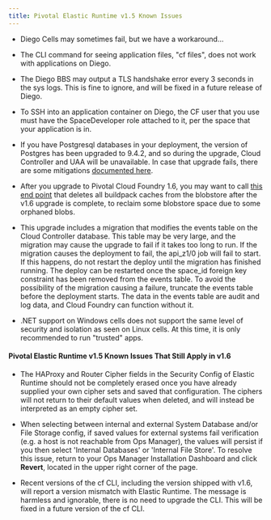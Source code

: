 ```yaml
---
title: Pivotal Elastic Runtime v1.5 Known Issues
---
```


* Diego Cells may sometimes fail, but we have a workaround...

* The CLI command for seeing application files, "cf files", does not work with applications on Diego.

* The Diego BBS may output a TLS handshake error every 3 seconds in the sys logs. This is fine to ignore, and will be fixed in a future release of Diego.

* To SSH into an application container on Diego, the CF user that you use must have the SpaceDeveloper role attached to it, per the space that your application is in. 

* If you have Postgresql databases in your deployment, the version of Postgres has been upgraded to 9.4.2, and so during the upgrade, Cloud Controller and UAA will be unavailable.
In case that upgrade fails, there are some mitigations [documented here](https://github.com/cloudfoundry/cf-release/releases/tag/v211).

* After you upgrade to Pivotal Cloud Foundry 1.6, you may want to call [this end point](http://apidocs.cloudfoundry.org/222/blobstores/delete_all_blobs_in_the_buildpack_cache_blobstore.html) that deletes all buildpack caches from the blobstore after the v1.6 upgrade is complete, to reclaim some blobstore space due to some orphaned blobs.

* This upgrade includes a migration that modifies the events table on the Cloud Controller database. This table may be very large, and the migration may cause the upgrade to fail if it takes too long to run. If the migration causes the deployment to fail, the api_z1/0 job will fail to start. If this happens, do not restart the deploy until the migration has finished running. The deploy can be restarted once the space_id foreign key constraint has been removed from the events table.
To avoid the possibility of the migration causing a failure, truncate the events table before the deployment starts. The data in the events table are audit and log data, and Cloud Foundry can function without it.

* .NET support on Windows cells does not support the same level of security and isolation as seen on Linux cells. At this time, it is only recommended to run "trusted" apps.

#### Pivotal Elastic Runtime v1.5 Known Issues That Still Apply in v1.6

* The HAProxy and Router Cipher fields in the Security Config of Elastic Runtime should not be completely erased once you have already supplied your own cipher sets and saved that configuration. The ciphers will not return to their default values when deleted, and will instead be interpreted as an empty cipher set.

* When selecting between internal and external System Database and/or File Storage config, if saved values for external systems fail verification (e.g. a host is not reachable from Ops Manager), the values will persist if you then select 'Internal Databases' or 'Internal File Store'. To resolve this issue, return to your Ops Manager Installation Dashboard and click **Revert**, located in the upper right corner of the page.

* Recent versions of the cf CLI, including the version shipped with v1.6, will report a version mismatch with Elastic Runtime. The message is harmless and ignorable, there is no need to upgrade the CLI. This will be fixed in a future version of the cf CLI. 


